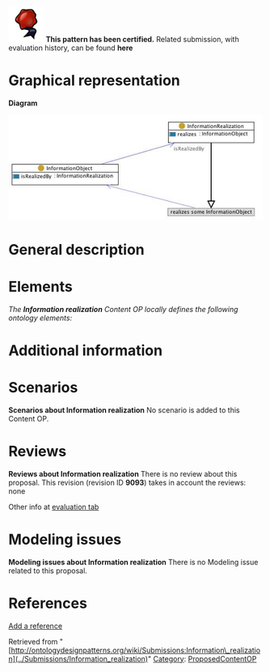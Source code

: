 [![](../images/thumb/b/b5/Certified.png/70px-Certified.png)](../Image/Certified.png "Certified.png") __This pattern has been certified.__
Related submission, with evaluation history, can be found __here__





#  Graphical representation


__Diagram__




[![Image:informationrealization.jpg](../images/7/7b/Informationrealization.jpg)](../Image/Informationrealization.jpg "Image:informationrealization.jpg")




#  General description


  




#  Elements


_The __Information realization__ Content OP locally defines the following ontology elements:_



#  Additional information


#  Scenarios



__Scenarios about Information realization__
No scenario is added to this Content OP.




#  Reviews



__Reviews about Information realization__
There is no review about this proposal.
This revision (revision ID __9093__) takes in account the reviews: none


Other info at [evaluation tab](http://ontologydesignpatterns.org/wiki/index.php?title=Submissions:Information_realization&action=evaluation "http://ontologydesignpatterns.org/wiki/index.php?title=Submissions:Information_realization&action=evaluation")




  




#  Modeling issues



__Modeling issues about Information realization__
There is no Modeling issue related to this proposal.




  




#  References


[Add a reference](index.php@title=Odp%253AAdd_reference&subject=Submissions%253AInformation+realization.html "http://ontologydesignpatterns.org/wiki/index.php?title=Odp:Add_reference&subject=Submissions%3AInformation+realization")


  






Retrieved from "[http://ontologydesignpatterns.org/wiki/Submissions:Information\_realization](../Submissions/Information_realization)"
 [Category](http://ontologydesignpatterns.org/wiki/Special:Categories "Special:Categories"): [ProposedContentOP](../Category/ProposedContentOP "Category:ProposedContentOP")